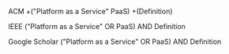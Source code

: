 ACM
+("Platform as a Service" PaaS) +(Definition)

IEEE
("Platform as a Service" OR PaaS) AND Definition

Google Scholar
("Platform as a Service" OR PaaS) AND Definition